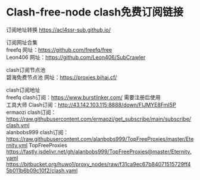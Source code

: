 # Clash-free-node clash免费订阅链接
订阅地址转换
https://acl4ssr-sub.github.io/  

订阅网址合集  
freefq    网址：https://github.com/freefq/free  
Leon406    网址：https://github.com/Leon406/SubCrawler    
  
clash订阅节点池  
碧海免费节点池    网址：https://proxies.bihai.cf/  
  
clash订阅地址  
freefq    clash订阅：https://www.burstlinker.com/ 需要注册后使用  
工具大师    Clash订阅：http://43.142.103.115:8888/down/FlJMYE8FmI5P  
ermaozi    clash订阅：https://raw.githubusercontent.com/ermaozi/get_subscribe/main/subscribe/clash.yml  
alanbobs999    clash订阅：https://raw.githubusercontent.com/alanbobs999/TopFreeProxies/master/Eternity.yml 
TopFreeProxies    https://fastly.jsdelivr.net/gh/alanbobs999/TopFreeProxies@master/Eternity.yaml 
https://bitbucket.org/huwo1/proxy_nodes/raw/f31ca9ec67b84071515729ff45b011b6b09c10f2/clash.yaml
